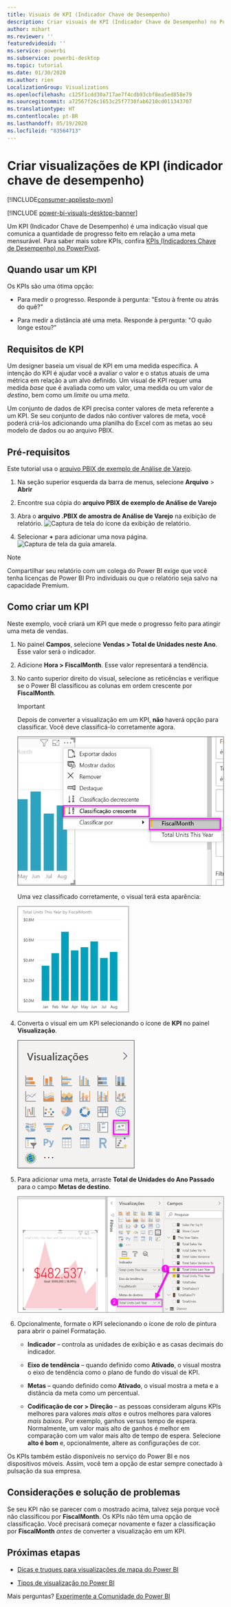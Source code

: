 ```yaml
---
title: Visuais de KPI (Indicador Chave de Desempenho)
description: Criar visuais de KPI (Indicador Chave de Desempenho) no Power BI
author: mihart
ms.reviewer: ''
featuredvideoid: ''
ms.service: powerbi
ms.subservice: powerbi-desktop
ms.topic: tutorial
ms.date: 01/30/2020
ms.author: rien
LocalizationGroup: Visualizations
ms.openlocfilehash: c125f1cdd30a717ae7f4cdb93cbf8ea5ed858e79
ms.sourcegitcommit: a72567f26c1653c25f7730fab6210cd011343707
ms.translationtype: HT
ms.contentlocale: pt-BR
ms.lasthandoff: 05/19/2020
ms.locfileid: "83564713"
---
```

# <a name="create-key-performance-indicator-kpi-visualizations"></a>Criar visualizações de KPI (indicador chave de desempenho)

[!INCLUDE[consumer-appliesto-nyyn](../includes/consumer-appliesto-nyyn.md)]

[!INCLUDE [power-bi-visuals-desktop-banner](../includes/power-bi-visuals-desktop-banner.md)]

Um KPI (Indicador Chave de Desempenho) é uma indicação visual que comunica a quantidade de progresso feito em relação a uma meta mensurável. Para saber mais sobre KPIs, confira [KPIs (Indicadores Chave de Desempenho) no PowerPivot](https://support.office.com/en-us/article/Key-Performance-Indicators-KPIs-in-Power-Pivot-E653EDEF-8A21-40E4-9ECE-83A6C8C306AA).


## <a name="when-to-use-a-kpi"></a>Quando usar um KPI

Os KPIs são uma ótima opção:

* Para medir o progresso. Responde à pergunta: "Estou à frente ou atrás do quê?"

* Para medir a distância até uma meta. Responde à pergunta: "O quão longe estou?"

## <a name="kpi-requirements"></a>Requisitos de KPI

Um designer baseia um visual de KPI em uma medida específica. A intenção do KPI é ajudar você a avaliar o valor e o status atuais de uma métrica em relação a um alvo definido. Um visual de KPI requer uma medida *base* que é avaliada como um valor, uma medida ou um valor de *destino*, bem como um *limite* ou uma *meta*.

Um conjunto de dados de KPI precisa conter valores de meta referente a um KPI. Se seu conjunto de dados não contiver valores de meta, você poderá criá-los adicionando uma planilha do Excel com as metas ao seu modelo de dados ou ao arquivo PBIX.

## <a name="prerequisites"></a>Pré-requisitos

Este tutorial usa o [arquivo PBIX de exemplo de Análise de Varejo](https://download.microsoft.com/download/9/6/D/96DDC2FF-2568-491D-AAFA-AFDD6F763AE3/Retail%20Analysis%20Sample%20PBIX.pbix).

1. Na seção superior esquerda da barra de menus, selecione **Arquivo** > **Abrir**

1. Encontre sua cópia do **arquivo PBIX de exemplo de Análise de Varejo**

1. Abra o **arquivo .PBIX de amostra de Análise de Varejo** na exibição de relatório. ![Captura de tela do ícone da exibição de relatório.](media/power-bi-visualization-kpi/power-bi-report-view.png)

1. Selecionar **+** para adicionar uma nova página. ![Captura de tela da guia amarela.](media/power-bi-visualization-kpi/power-bi-yellow-tab.png)

> [!NOTE]
> Compartilhar seu relatório com um colega do Power BI exige que você tenha licenças de Power BI Pro individuais ou que o relatório seja salvo na capacidade Premium.    

## <a name="how-to-create-a-kpi"></a>Como criar um KPI

Neste exemplo, você criará um KPI que mede o progresso feito para atingir uma meta de vendas.

1. No painel **Campos**, selecione **Vendas > Total de Unidades neste Ano**.  Esse valor será o indicador.

1. Adicione **Hora > FiscalMonth**.  Esse valor representará a tendência.

1. No canto superior direito do visual, selecione as reticências e verifique se o Power BI classificou as colunas em ordem crescente por **FiscalMonth**.

    > [!IMPORTANT]
    > Depois de converter a visualização em um KPI, **não** haverá opção para classificar. Você deve classificá-lo corretamente agora.

    ![Captura de tela do menu de reticências expandido com classificação crescente e FiscalMonth selecionado.](media/power-bi-visualization-kpi/power-bi-ascending-by-fiscal-month.png)

    Uma vez classificado corretamente, o visual terá esta aparência:

    ![Captura de tela do visual classificado corretamente.](media/power-bi-visualization-kpi/power-bi-chart.png)

1. Converta o visual em um KPI selecionando o ícone de **KPI** no painel **Visualização**.

    ![Captura de tela do painel Visualizações com o ícone de KPI destacado.](media/power-bi-visualization-kpi/power-bi-kpi-template.png)

1. Para adicionar uma meta, arraste **Total de Unidades do Ano Passado** para o campo **Metas de destino**.

    ![Captura de tela do visual de KPI concluído e do painel Campos com os valores descritos.](media/power-bi-visualization-kpi/power-bi-kpi-done.png)

1. Opcionalmente, formate o KPI selecionando o ícone de rolo de pintura para abrir o painel Formatação.

    * **Indicador** – controla as unidades de exibição e as casas decimais do indicador.

    * **Eixo de tendência** – quando definido como **Ativado**, o visual mostra o eixo de tendência como o plano de fundo do visual de KPI.  

    * **Metas** – quando definido como **Ativado**, o visual mostra a meta e a distância da meta como um percentual.

    * **Codificação de cor > Direção** – as pessoas consideram alguns KPIs melhores para valores *mais altos* e outros melhores para valores *mais baixos*. Por exemplo, ganhos versus tempo de espera. Normalmente, um valor mais alto de ganhos é melhor em comparação com um valor mais alto de tempo de espera. Selecione **alto é bom** e, opcionalmente, altere as configurações de cor.

Os KPIs também estão disponíveis no serviço do Power BI e nos dispositivos móveis. Assim, você tem a opção de estar sempre conectado à pulsação da sua empresa.

## <a name="considerations-and-troubleshooting"></a>Considerações e solução de problemas

Se seu KPI não se parecer com o mostrado acima, talvez seja porque você não classificou por **FiscalMonth**. Os KPIs não têm uma opção de classificação. Você precisará começar novamente e fazer a classificação por **FiscalMonth** *antes* de converter a visualização em um KPI.

## <a name="next-steps"></a>Próximas etapas

* [Dicas e truques para visualizações de mapa do Power BI](power-bi-map-tips-and-tricks.md)

* [Tipos de visualização no Power BI](power-bi-visualization-types-for-reports-and-q-and-a.md)

Mais perguntas? [Experimente a Comunidade do Power BI](https://community.powerbi.com/)

